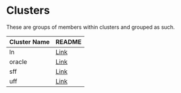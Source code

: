 # Clusters

These are groups of members within clusters and grouped as such.

| Cluster Name | README                 |
| ------------ | ---------------------- |
| ln           | [Link](./ln/README.md) |
| oracle       | [Link](./ln/README.md) |
| sff          | [Link](./ln/README.md) |
| uff          | [Link](./ln/README.md) |
